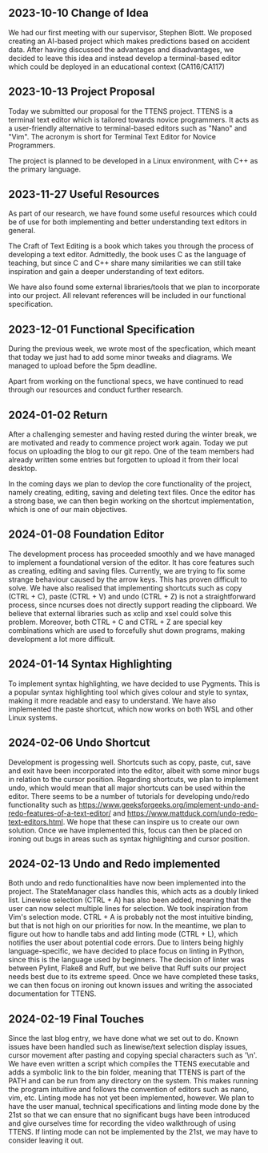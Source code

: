 ## 2023-10-10 Change of Idea
We had our first meeting with our supervisor, Stephen Blott. We proposed creating an AI-based project which makes predictions based on accident data. After having discussed the advantages and disadvantages, we decided to leave this idea and instead develop a terminal-based editor which could be deployed in an educational context (CA116/CA117)

## 2023-10-13 Project Proposal
Today we submitted our proposal for the TTENS project. TTENS is a terminal text editor which is tailored towards novice programmers. It acts as a user-friendly alternative to terminal-based editors such as "Nano" and "Vim". The acronym is short for Terminal Text Editor for Novice Programmers.

The project is planned to be developed in a Linux environment, with C++ as the primary language.

## 2023-11-27 Useful Resources
As part of our research, we have found some useful resources which could be of use for both implementing and better understanding text editors in general.

The Craft of Text Editing is a book which takes you through the process of developing a text editor. Admittedly, the book uses C as the language of teaching, but since C and C++ share many similarities we can still take inspiration and gain a deeper understanding of text editors.

We have also found some external libraries/tools that we plan to incorporate into our project. All relevant references will be included in our functional specification.

## 2023-12-01 Functional Specification
During the previous week, we wrote most of the specfication, which meant that today we just had to add some minor tweaks and diagrams. We managed to upload before the 5pm deadline.

Apart from working on the functional specs, we have continued to read through our resources and conduct further research.

## 2024-01-02 Return
After a challenging semester and having rested during the winter break, we are motivated and ready to commence project work again. Today we put focus on uploading the blog to our git repo. One of the team members had already written some entries but forgotten to upload it from their local desktop.

In the coming days we plan to devlop the core functionality of the project, namely creating, editing, saving and deleting text files. Once the editor has a strong base, we can then begin working on the shortcut implementation, which is one of our main objectives.

## 2024-01-08 Foundation Editor
The development process has proceeded smoothly and we have managed to implement a foundational version of the editor. It has core features such as creating, editing and saving files. Currently, we are trying to fix some strange behaviour caused by the arrow keys. This has proven difficult to solve. We have also realised that implementing shortcuts such as copy (CTRL + C), paste (CTRL + V) and undo (CTRL + Z) is not a straightforward process, since ncurses does not directly support reading the clipboard. We believe that external libraries such as xclip and xsel could solve this problem. Moreover, both CTRL + C and CTRL + Z are special key combinations which are used to forcefully shut down programs, making development a lot more difficult.

## 2024-01-14 Syntax Highlighting
To implement syntax highlighting, we have decided to use Pygments. This is a popular syntax highlighting tool which gives colour and style to syntax, making it more readable and easy to understand. We have also implemented the paste shortcut, which now works on both WSL and other Linux systems.

## 2024-02-06 Undo Shortcut
Development is progessing well. Shortcuts such as copy, paste, cut, save and exit have been incorporated into the editor, albeit with some minor bugs in relation to the cursor position. Regarding shortcuts, we plan to implement undo, which would mean that all major shortcuts can be used within the editor. There seems to be a number of tutorials for developing undo/redo functionality such as https://www.geeksforgeeks.org/implement-undo-and-redo-features-of-a-text-editor/ and https://www.mattduck.com/undo-redo-text-editors.html. We hope that these can inspire us to create our own solution. Once we have implemented this, focus can then be placed on ironing out bugs in areas such as syntax highlighting and cursor position.

## 2024-02-13 Undo and Redo implemented
Both undo and redo functionalities have now been implemented into the project. The StateManager class handles this, which acts as a doubly linked list. Linewise selection (CTRL + A) has also been added, meaning that the user can now select multiple lines for selection. We took inspiration from Vim's selection mode. CTRL + A is probably not the most intuitive binding, but that is not high on our priorities for now. In the meantime, we plan to figure out how to handle tabs and add linting mode (CTRL + L), which notifies the user about potential code errors. Due to linters being highly language-specific, we have decided to place focus on linting in Python, since this is the language used by beginners. The decision of linter was between Pylint, Flake8 and Ruff, but we belive that Ruff suits our project needs best due to its extreme speed. Once we have completed these tasks, we can then focus on ironing out known issues and writing the associated documentation for TTENS.

## 2024-02-19 Final Touches
Since the last blog entry, we have done what we set out to do. Known issues have been handled such as linewise/text selection display issues, cursor movement after pasting and copying special characters such as '\n'. We have even written a script which compiles the TTENS executable and adds a symbolic link to the bin folder, meaning that TTENS is part of the PATH and can be run from any directory on the system. This makes running the program intuitive and follows the convention of editors such as nano, vim, etc. Linting mode has not yet been implemented, however. We plan to have the user manual, technical specifications and linting mode done by the 21st so that we can ensure that no significant bugs have been introduced and give ourselves time for recording the video walkthrough of using TTENS. If linting mode can not be implemented by the 21st, we may have to consider leaving it out.